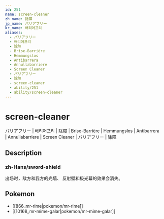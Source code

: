 ```yaml
---
id: 251
name: screen-cleaner
zh_name: 除障
jp_name: バリアフリー
kr_name: 배리어프리
aliases:
  - バリアフリー
  - 배리어프리
  - 除障
  - Brise-Barrière
  - Hemmungslos
  - Antibarrera
  - Annullabarriere
  - Screen Cleaner
  - バリアフリー
  - 除障
  - screen-cleaner
  - ability/251
  - ability/screen-cleaner
---
```

# screen-cleaner

バリアフリー | 배리어프리 | 除障 | Brise-Barrière | Hemmungslos | Antibarrera | Annullabarriere | Screen Cleaner | バリアフリー | 除障

## Description

### zh-Hans/sword-shield

出场时，敌方和我方的光墙、
反射壁和极光幕的效果会消失。

## Pokemon

- [[866_mr-rime|pokemon/mr-rime]]
- [[10168_mr-mime-galar|pokemon/mr-mime-galar]]

